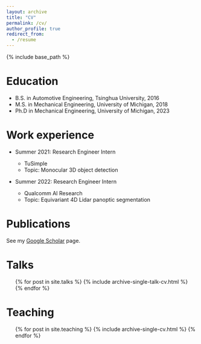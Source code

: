 ```yaml
---
layout: archive
title: "CV"
permalink: /cv/
author_profile: true
redirect_from:
  - /resume
---
```


{% include base_path %}

Education
======
* B.S. in Automotive Engineering, Tsinghua University, 2016
* M.S. in Mechanical Engineering, University of Michigan, 2018
* Ph.D in Mechanical Engineering, University of Michigan, 2023

Work experience
======
* Summer 2021: Research Engineer Intern
  * TuSimple
  * Topic: Monocular 3D object detection
  <!-- * Supervisor: Professor Git -->

* Summer 2022: Research Engineer Intern
  * Qualcomm AI Research
  * Topic: Equivariant 4D Lidar panoptic segmentation
  <!-- * Supervisor: Professor Hub -->
  
<!-- Skills
======
* Skill 1
* Skill 2
  * Sub-skill 2.1
  * Sub-skill 2.2
  * Sub-skill 2.3
* Skill 3 -->

Publications
======
  <!-- <ul>{% for post in site.publications %}
    {% include archive-single-cv.html %}
  {% endfor %}</ul> -->
  See my [Google Scholar](https://scholar.google.com/citations?user=70CbUXwAAAAJ&hl=en) page. 

Talks
======
  <ul>{% for post in site.talks %}
    {% include archive-single-talk-cv.html %}
  {% endfor %}</ul>
  
Teaching
======
  <ul>{% for post in site.teaching %}
    {% include archive-single-cv.html %}
  {% endfor %}</ul>
  
<!-- Service and leadership
======
* Currently signed in to 43 different slack teams -->
